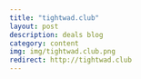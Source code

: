```yaml
---
title: "tightwad.club"
layout: post
description: deals blog
category: content
img: img/tightwad.club.png
redirect: http://tightwad.club
---
```


